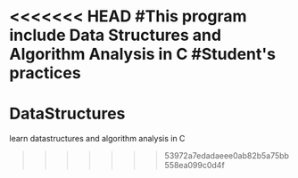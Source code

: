 <<<<<<< HEAD
#This program include Data Structures and Algorithm Analysis in C
#Student's practices
=======
# DataStructures
learn datastructures and algorithm analysis in C
>>>>>>> 53972a7edadaeee0ab82b5a75bb558ea099c0d4f
